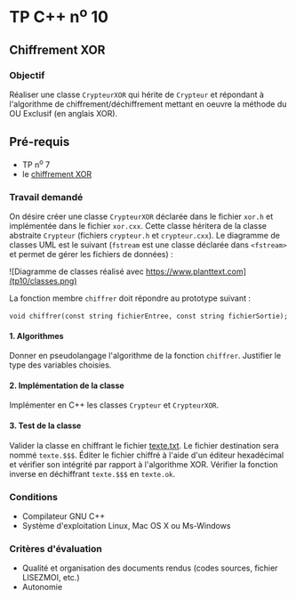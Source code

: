 # TP C++ n<sup>o</sup> 10

## Chiffrement XOR
### Objectif
Réaliser une classe `CrypteurXOR` qui hérite de `Crypteur` et répondant à l'algorithme de chiffrement/déchiffrement mettant en oeuvre la méthode du OU Exclusif (en anglais XOR).

## Pré-requis
- TP n<sup>o</sup> 7
- le [chiffrement XOR](tp10/xor.md)

### Travail demandé

On désire créer une classe `CrypteurXOR` déclarée dans le fichier `xor.h` et implémentée dans le fichier `xor.cxx`. Cette classe héritera de la classe abstraite `Crypteur` (fichiers `crypteur.h` et `crypteur.cxx`). Le diagramme de classes UML est le suivant (`fstream` est une classe déclarée dans `<fstream>` et permet de gérer les fichiers de données) :

![Diagramme de classes réalisé avec https://www.planttext.com](tp10/classes.png)

La fonction membre `chiffrer` doit répondre au prototype suivant :

```void chiffrer(const string fichierEntree, const string fichierSortie);```

#### 1. Algorithmes
Donner en pseudolangage l'algorithme de la fonction `chiffrer`. Justifier le type des variables choisies.

#### 2. Implémentation de la classe 
Implémenter en C++ les classes `Crypteur` et `CrypteurXOR`.

#### 3. Test de la classe
Valider la classe en chiffrant le fichier [texte.txt](tp10/texte.txt). Le fichier destination sera nommé `texte.$$$`. Éditer le fichier chiffré à l'aide d'un éditeur hexadécimal et vérifier son intégrité par rapport à l'algorithme XOR. Vérifier la fonction inverse en déchiffrant `texte.$$$` en `texte.ok`.


### Conditions
*   Compilateur GNU C++
*   Système d'exploitation Linux, Mac OS X ou Ms-Windows

### Critères d'évaluation
*   Qualité et organisation des documents rendus (codes sources, fichier LISEZMOI, etc.)
*   Autonomie
